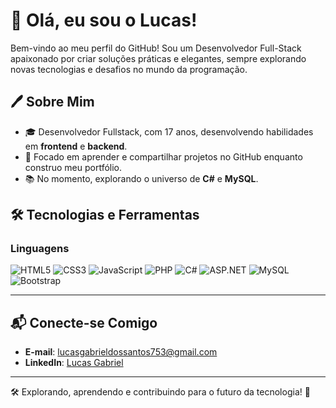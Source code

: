 # 👋 Olá, eu sou o Lucas!

Bem-vindo ao meu perfil do GitHub! Sou um Desenvolvedor Full-Stack apaixonado por criar soluções práticas e elegantes, sempre explorando novas tecnologias e desafios no mundo da programação.

## 🖊️ Sobre Mim
- 🎓 Desenvolvedor Fullstack, com 17 anos, desenvolvendo habilidades em **frontend** e **backend**.
- 🚀 Focado em aprender e compartilhar projetos no GitHub enquanto construo meu portfólio.
- 📚 No momento, explorando o universo de **C#** e **MySQL**.

## 🛠️ Tecnologias e Ferramentas
### Linguagens
![HTML5](https://img.shields.io/badge/-HTML5-E34F26?logo=html5&logoColor=fff&style=flat)
![CSS3](https://img.shields.io/badge/-CSS3-1572B6?logo=css3&logoColor=fff&style=flat)
![JavaScript](https://img.shields.io/badge/-JavaScript-F7DF1E?logo=javascript&logoColor=222&style=flat)
![PHP](https://img.shields.io/badge/-PHP-777BB4?logo=php&logoColor=fff&style=flat)
![C#](https://img.shields.io/badge/-C%23-239120?logo=c-sharp&logoColor=fff&style=flat)
![ASP.NET](https://img.shields.io/badge/-ASP.NET-5C2D91?logo=dotnet&logoColor=fff&style=flat)
![MySQL](https://img.shields.io/badge/-MySQL-4479A1?logo=mysql&logoColor=fff&style=flat)
![Bootstrap](https://img.shields.io/badge/-Bootstrap-7952B3?logo=bootstrap&logoColor=fff&style=flat)

---

## 📬 Conecte-se Comigo
- **E-mail**: [lucasgabrieldossantos753@gmail.com](mailto:lucasgabrieldossantos753@gmail.com)
- **LinkedIn**: [Lucas Gabriel](https://www.linkedin.com/in/lucas-gabriel-5301b2331)

---

🛠️ Explorando, aprendendo e contribuindo para o futuro da tecnologia! 🌟
